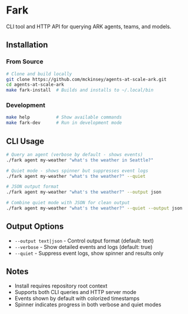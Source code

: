 # Fark

CLI tool and HTTP API for querying ARK agents, teams, and models.

## Installation

### From Source
```bash
# Clone and build locally
git clone https://github.com/mckinsey/agents-at-scale-ark.git
cd agents-at-scale-ark
make fark-install  # Builds and installs to ~/.local/bin
```

### Development
```bash
make help          # Show available commands
make fark-dev      # Run in development mode
```

## CLI Usage
```bash
# Query an agent (verbose by default - shows events)
./fark agent my-weather "what's the weather in Seattle?"

# Quiet mode - shows spinner but suppresses event logs
./fark agent my-weather "what's the weather?" --quiet

# JSON output format
./fark agent my-weather "what's the weather?" --output json

# Combine quiet mode with JSON for clean output
./fark agent my-weather "what's the weather?" --quiet --output json
```

## Output Options
- `--output text|json` - Control output format (default: text)
- `--verbose` - Show detailed events and logs (default: true)
- `--quiet` - Suppress event logs, show spinner and results only

## Notes
- Install requires repository root context
- Supports both CLI queries and HTTP server mode
- Events shown by default with colorized timestamps
- Spinner indicates progress in both verbose and quiet modes